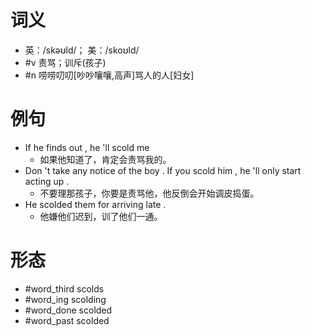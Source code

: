 # 词义
- 英：/skəʊld/； 美：/skoʊld/
- #v 责骂；训斥(孩子)
- #n 唠唠叨叨[吵吵嚷嚷,高声]骂人的人[妇女]
# 例句
- If he finds out , he 'll scold me
	- 如果他知道了，肯定会责骂我的。
- Don 't take any notice of the boy . If you scold him , he 'll only start acting up .
	- 不要理那孩子，你要是责骂他，他反倒会开始调皮捣蛋。
- He scolded them for arriving late .
	- 他嫌他们迟到，训了他们一通。
# 形态
- #word_third scolds
- #word_ing scolding
- #word_done scolded
- #word_past scolded
